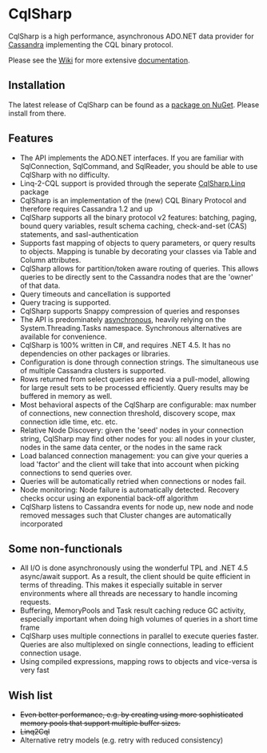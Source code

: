 CqlSharp
========

CqlSharp is a high performance, asynchronous ADO.NET data provider for [Cassandra](http://cassandra.apache.org/) implementing the CQL binary protocol.

Please see the [Wiki](https://github.com/reuzel/CqlSharp/wiki) for more extensive [documentation](https://github.com/reuzel/CqlSharp/wiki).

Installation
------------

The latest release of CqlSharp can be found as a [package on NuGet](http://nuget.org/packages/CqlSharp/). Please install from there.

Features
--------

* The API implements the ADO.NET interfaces. If you are familiar with SqlConnection, SqlCommand, and SqlReader, you should be able to use CqlSharp with no difficulty.
* Linq-2-CQL support is provided through the seperate [CqlSharp.Linq](https://github.com/reuzel/CqlSharp.Linq) package
* CqlSharp is an implementation of the (new) CQL Binary Protocol and therefore requires Cassandra 1.2 and up
* CqlSharp supports all the binary protocol v2 features: batching, paging, bound query variables, result schema caching, check-and-set (CAS) statements, and sasl-authentication
* Supports fast mapping of objects to query parameters, or query results to objects. Mapping is tunable by decorating your classes via Table and Column attributes.
* CqlSharp allows for partition/token aware routing of queries. This allows queries to be directly sent to the Cassandra nodes that are the 'owner' of that data.
* Query timeouts and cancellation is supported
* Query tracing is supported.
* CqlSharp supports Snappy compression of queries and responses
* The API is predominately [asynchronous](http://msdn.microsoft.com/en-us/library/vstudio/hh191443.aspx), heavily relying on the System.Threading.Tasks namespace. Synchronous alternatives are available for convenience.
* CqlSharp is 100% written in C#, and requires .NET 4.5. It has no dependencies on other packages or libraries.
* Configuration is done through connection strings. The simultaneous use of multiple Cassandra clusters is supported.
* Rows returned from select queries are read via a pull-model, allowing for large result sets to be processed efficiently. Query results may be buffered in memory as well.
* Most behavioral aspects of the CqlSharp are configurable: max number of connections, new connection threshold, discovery scope, max connection idle time, etc. etc.
* Relative Node Discovery: given the 'seed' nodes in your connection string, CqlSharp may find other nodes for you: all nodes in your cluster, nodes in the same data center, or the nodes in the same rack
* Load balanced connection management: you can give your queries a load 'factor' and the client will take that into account when picking connections to send queries over.
* Queries will be automatically retried when connections or nodes fail.
* Node monitoring: Node failure is automatically detected. Recovery checks occur using an exponential back-off algorithm
* CqlSharp listens to Cassandra events for node up, new node and node removed messages such that Cluster changes are automatically incorporated

Some non-functionals
--------------------

* All I/O is done asynchronously using the wonderful TPL and .NET 4.5 async/await support. As a result, the client should be quite efficient in terms of threading. This makes it especially suitable in server environments where all threads are necessary to handle incoming requests.
* Buffering, MemoryPools and Task result caching reduce GC activity, especially important when doing high volumes of queries in a short time frame
* CqlSharp uses multiple connections in parallel to execute queries faster. Queries are also multiplexed on single connections, leading to efficient connection usage.
* Using compiled expressions, mapping rows to objects and vice-versa is very fast

Wish list
---------

* ~~Even better performance, e.g. by creating using more sophisticated memory pools that support multiple buffer sizes.~~
* ~~Linq2Cql~~ 
* Alternative retry models (e.g. retry with reduced consistency)

